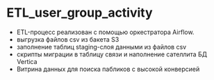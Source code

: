 # ETL_user_group_activity
- ETL-процесс реализован с помощью оркестратора Airflow.
- выгрузка файлов csv из бакета S3
- заполнение таблиц staging-слоя данными из файлов csv 
- скрипты миграции в таблицу связи  и наполнение сателлита БД Vertica
- Витрина данных для поиска пабликов с высокой конверсией
